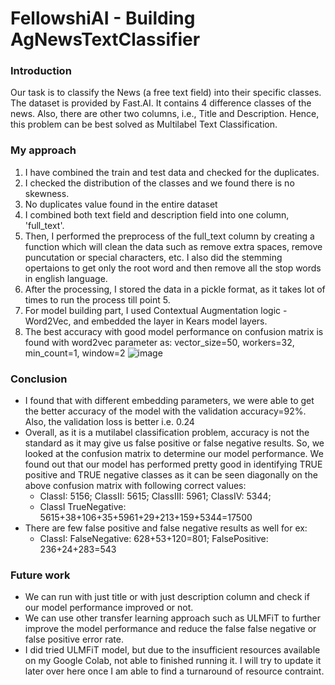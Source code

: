 # FellowshiAI - Building AgNewsTextClassifier

### Introduction
Our task is to classify the News (a free text field) into their specific classes. The dataset is provided by Fast.AI. It contains 4 difference classes of the news. Also, there are other two columns, i.e., Title and Description. Hence, this problem can  be best solved as Multilabel Text Classification.

### My approach
1) I have combined the train and test data and checked for the duplicates.
2) I checked the distribution of the classes and we found there is no skewness.
3) No duplicates value found in the entire dataset
4) I combined both text field and description field into one column, 'full_text'.
5) Then, I performed the preprocess of the full_text column by creating a function which will clean the data such as remove extra spaces, remove puncutation or special characters, etc. I also did the stemming opertaions to get only the root word and then remove all the stop words in english language.
6) After the processing, I stored the data in a pickle format, as it takes lot of times to run the process till point 5.
7) For model building part, I used Contextual Augmentation logic - Word2Vec, and embedded the layer in Kears model layers. 
8) The best accuracy with good model performance on confusion matrix is found with word2vec parameter as: vector_size=50, workers=32, min_count=1, window=2
![image](https://user-images.githubusercontent.com/38045473/144970369-4160563a-a2b7-4d94-a2e0-31543f0ee6b1.png)

### Conclusion
- I found that with different embedding parameters, we were able to get the better accuracy of the model with the validation accuracy=92%.
Also, the validation loss is better i.e. 0.24
- Overall, as it is a mutilabel classification problem, accuracy is not the standard as it may give us false positive or false negative results. So, we looked at the confusion matrix to determine our model performance. We found out that our model has performed pretty good in identifying TRUE positive and TRUE negative classes as it can be seen diagonally on the above confusion matrix with following correct values:
    - ClassI: 5156; ClassII: 5615; ClassIII: 5961; ClassIV: 5344;
    - ClassI TrueNegative: 5615+38+106+35+5961+29+213+159+5344=17500
- There are few false positive and false negative results as well for ex:
    - ClassI: FalseNegative: 628+53+120=801; FalsePositive: 236+24+283=543

### Future work
- We can run with just title or with just description column and check if our model performance improved or not.
- We can use other transfer learning approach such as ULMFiT to further improve the model performance and reduce the false false negative or false positive error rate.
- I did tried ULMFiT model, but due to the insufficient resources available on my Google Colab, not able to finished running it. I will try to update it later over here once I am able to find a turnaround of resource contraint.




 

